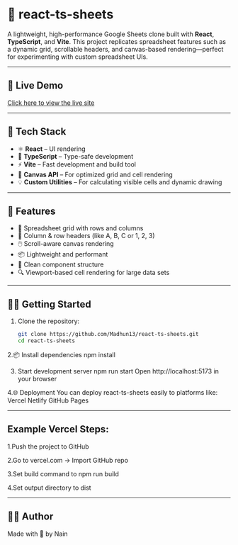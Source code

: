 # 📄 react-ts-sheets

A lightweight, high-performance Google Sheets clone built with **React**, **TypeScript**, and **Vite**. 
This project replicates spreadsheet features such as a dynamic grid, scrollable headers, and canvas-based rendering—perfect for experimenting with custom spreadsheet UIs.

---

## 🔗 Live Demo
[Click here to view the live site](https://react-ts-sheets.vercel.app/)

---

## 🔧 Tech Stack

- ⚛️ **React** – UI rendering
- 🧠 **TypeScript** – Type-safe development
- ⚡ **Vite** – Fast development and build tool
- 🎨 **Canvas API** – For optimized grid and cell rendering
- 💡 **Custom Utilities** – For calculating visible cells and dynamic drawing

---

## 🚀 Features

- 📐 Spreadsheet grid with rows and columns
- 🧾 Column & row headers (like A, B, C or 1, 2, 3)
- 🖱️ Scroll-aware canvas rendering
- 📦 Lightweight and performant
- 🧱 Clean component structure
- 🔍 Viewport-based cell rendering for large data sets

---

## 🧑‍💻 Getting Started

1. Clone the repository:
   ```bash
   git clone https://github.com/Madhun13/react-ts-sheets.git
   cd react-ts-sheets


2.📦 Install dependencies
     npm install
     
3. Start development server
     npm run start
   Open http://localhost:5173 in your browser

4.🌐 Deployment
You can deploy react-ts-sheets easily to platforms like:
   Vercel
   Netlify
   GitHub Pages

   ---
   
##   Example Vercel Steps:
   
1.Push the project to GitHub

2.Go to vercel.com → Import GitHub repo

3.Set build command to npm run build

4.Set output directory to dist

---

## 🙋‍♀️ Author
Made with 💙 by Nain








    


